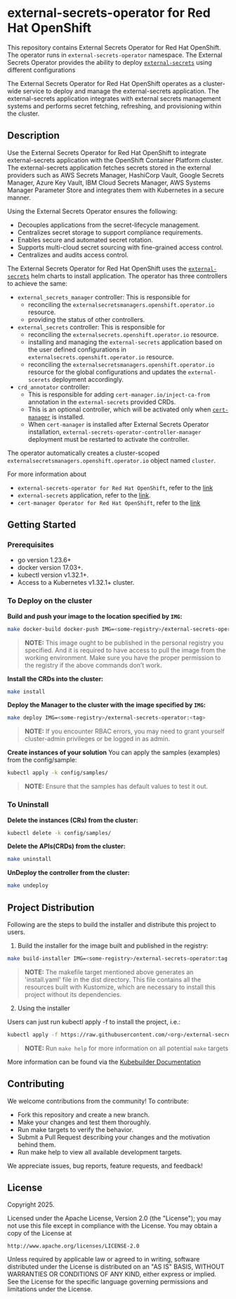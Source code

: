 # external-secrets-operator for Red Hat OpenShift
This repository contains External Secrets Operator for Red Hat OpenShift. The operator runs in `external-secrets-operator` namespace.
The External Secrets Operator provides the ability to deploy [`external-secrets`](https://github.com/openshift/external-secrets) using different configurations

The External Secrets Operator for Red Hat OpenShift operates as a cluster-wide service to deploy and manage the external-secrets
application. The external-secrets application integrates with external secrets management systems and performs secret fetching,
refreshing, and provisioning within the cluster.

## Description
Use the External Secrets Operator for Red Hat OpenShift to integrate external-secrets application with the
OpenShift Container Platform cluster. The external-secrets application fetches secrets stored in the external providers such as
AWS Secrets Manager, HashiCorp Vault, Google Secrets Manager, Azure Key Vault, IBM Cloud Secrets Manager,
AWS Systems Manager Parameter Store and integrates them with Kubernetes in a secure manner.

Using the External Secrets Operator ensures the following:
- Decouples applications from the secret-lifecycle management.
- Centralizes secret storage to support compliance requirements.
- Enables secure and automated secret rotation.
- Supports multi-cloud secret sourcing with fine-grained access control.
- Centralizes and audits access control.

The External Secrets Operator for Red Hat OpenShift uses the [`external-secrets`](https://github.com/openshift/external-secrets) helm charts
to install application. The operator has three controllers to achieve the same:
- `external_secrets_manager` controller: This is responsible for
  * reconciling the `externalsecretsmanagers.openshift.operator.io` resource.
  * providing the status of other controllers.
- `external_secrets` controller: This is responsible for
  * reconciling the `externalsecrets.openshift.operator.io` resource.
  * installing and managing the `external-secrets` application based on the user defined configurations in `externalsecrets.openshift.operator.io` resource.
  * reconciling the `externalsecretsmanagers.openshift.operator.io` resource for the global configurations and updates the `external-scerets` deployment accordingly.
- `crd_annotator` controller:
  * This is responsible for adding `cert-manager.io/inject-ca-from` annotation in the `external-secrets` provided CRDs.
  * This is an optional controller, which will be activated only when [`cert-manager`](https://cert-manager.io/) is installed.
  * When `cert-manager` is installed after External Secrets Operator installation, `external-secrets-operator-controller-manager` deployment must be restarted to activate the controller.

The operator automatically creates a cluster-scoped `externalsecretsmanagers.openshift.operator.io` object named `cluster`.

For more information about
- `external-secrets-operator for Red Hat OpenShift`, refer to the [link](https://docs.redhat.com/en/documentation/openshift_container_platform/latest/html/security_and_compliance/external-secrets-operator-for-red-hat-openshift)
- `external-secrets` application, refer to the [link](https://external-secrets.io/latest/).
- `cert-manager Operator for Red Hat OpenShift`, refer to the [link](https://docs.redhat.com/en/documentation/openshift_container_platform/latest/html/security_and_compliance/cert-manager-operator-for-red-hat-openshift)

## Getting Started

### Prerequisites
- go version 1.23.6+
- docker version 17.03+.
- kubectl version v1.32.1+.
- Access to a Kubernetes v1.32.1+ cluster.

### To Deploy on the cluster
**Build and push your image to the location specified by `IMG`:**

```sh
make docker-build docker-push IMG=<some-registry>/external-secrets-operator:<tag>
```

> **NOTE:** This image ought to be published in the personal registry you specified.
And it is required to have access to pull the image from the working environment.
Make sure you have the proper permission to the registry if the above commands don’t work.

**Install the CRDs into the cluster:**

```sh
make install
```

**Deploy the Manager to the cluster with the image specified by `IMG`:**

```sh
make deploy IMG=<some-registry>/external-secrets-operator:<tag>
```

> **NOTE:** If you encounter RBAC errors, you may need to grant yourself cluster-admin
privileges or be logged in as admin.

**Create instances of your solution**
You can apply the samples (examples) from the config/sample:

```sh
kubectl apply -k config/samples/
```

> **NOTE:** Ensure that the samples has default values to test it out.

### To Uninstall
**Delete the instances (CRs) from the cluster:**

```sh
kubectl delete -k config/samples/
```

**Delete the APIs(CRDs) from the cluster:**

```sh
make uninstall
```

**UnDeploy the controller from the cluster:**

```sh
make undeploy
```

## Project Distribution

Following are the steps to build the installer and distribute this project to users.

1. Build the installer for the image built and published in the registry:

```sh
make build-installer IMG=<some-registry>/external-secrets-operator:tag
```

> **NOTE:** The makefile target mentioned above generates an 'install.yaml'
file in the dist directory. This file contains all the resources built
with Kustomize, which are necessary to install this project without
its dependencies.

2. Using the installer

Users can just run kubectl apply -f <URL for YAML BUNDLE> to install the project, i.e.:

```sh
kubectl apply -f https://raw.githubusercontent.com/<org>/external-secrets-operator/<tag or branch>/dist/install.yaml
```

> **NOTE:** Run `make help` for more information on all potential `make` targets

More information can be found via the [Kubebuilder Documentation](https://book.kubebuilder.io/introduction.html)

## Contributing
We welcome contributions from the community! To contribute:

- Fork this repository and create a new branch.
- Make your changes and test them thoroughly.
- Run make targets to verify the behavior.
- Submit a Pull Request describing your changes and the motivation behind them.
- Run make help to view all available development targets.

We appreciate issues, bug reports, feature requests, and feedback!

## License

Copyright 2025.

Licensed under the Apache License, Version 2.0 (the "License");
you may not use this file except in compliance with the License.
You may obtain a copy of the License at

    http://www.apache.org/licenses/LICENSE-2.0

Unless required by applicable law or agreed to in writing, software
distributed under the License is distributed on an "AS IS" BASIS,
WITHOUT WARRANTIES OR CONDITIONS OF ANY KIND, either express or implied.
See the License for the specific language governing permissions and
limitations under the License.

